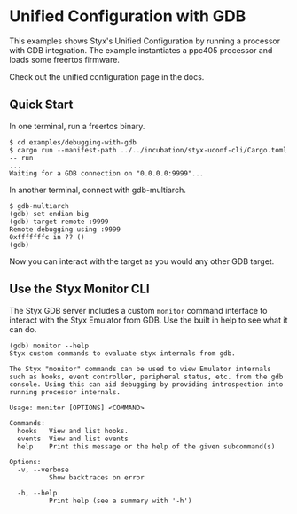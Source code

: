 # Unified Configuration with GDB

This examples shows Styx's Unified Configuration by running a processor with GDB integration. The
example instantiates a ppc405 processor and loads some freertos firmware.

Check out the unified configuration page in the docs.

## Quick Start

In one terminal, run a freertos binary.

```console
$ cd examples/debugging-with-gdb
$ cargo run --manifest-path ../../incubation/styx-uconf-cli/Cargo.toml -- run
...
Waiting for a GDB connection on "0.0.0.0:9999"...
```

In another terminal, connect with gdb-multiarch.

```console
$ gdb-multiarch
(gdb) set endian big
(gdb) target remote :9999
Remote debugging using :9999
0xfffffffc in ?? ()
(gdb)
```

Now you can interact with the target as you would any other GDB target.

## Use the Styx Monitor CLI

The Styx GDB server includes a custom `monitor` command interface to interact with the Styx Emulator
from GDB. Use the built in help to see what it can do.

```console
(gdb) monitor --help
Styx custom commands to evaluate styx internals from gdb.

The Styx "monitor" commands can be used to view Emulator internals such as hooks, event controller, peripheral status, etc. from the gdb console. Using this can aid debugging by providing introspection into running processor internals.

Usage: monitor [OPTIONS] <COMMAND>

Commands:
  hooks   View and list hooks.
  events  View and list events
  help    Print this message or the help of the given subcommand(s)

Options:
  -v, --verbose
          Show backtraces on error

  -h, --help
          Print help (see a summary with '-h')
```
